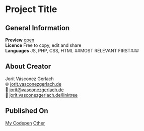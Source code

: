 # Project Title

## General Information
**Preview** [open](http://jorit.vasconezgerlach.de/host/github/{{PROJECT_FOLDER}}/)\
**Licence** Free to copy, edit and share\
**Languages** JS, PHP, CSS, HTML ##MOST RELEVANT FIRST###

## About Creator
Jorit Vásconez Gerlach\
🌐 [jorit.vasconezgerlach.de](https://jorit.vasconezgerlach.de)\
📧 [jorit@vasconezgerlach.de](mailto:jorit@vasconezgerlach.de)\
🔗 [jorit.vasconezgerlach.de/linktree](https://jorit.vasconezgerlach.de/linktree)

## Published On
[My Codepen](https://codepen.io/jorit-vasconezgerlach/pen/{{PROJECT_CODE}})
[Other]({{PROJECT_URL}})